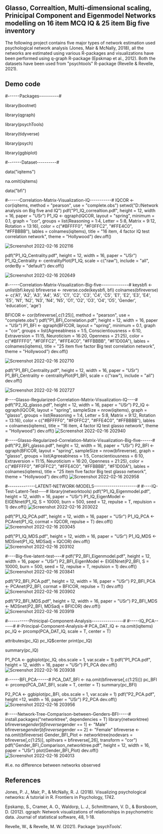 ## Glasso, Correaltion, Multi-dimensional scaling, Prinicipal Component and Eigenmodel Networks modelling on 16 item MCQ IQ & 25 item Big five inventory

The following project contains five major types of network estimation used psychological network analysis (Jones, Mair & McNally, 2018), all the networks 
are estimated using various R-packages and visualizations have been performed using q-graph R-package (Epskmap et al., 2012). Both the datasets have been 
used from "psychtools" R-package (Revelle & Revelle, 2021). 

## Demo code

#------Packages----------# 

library(bootnet)

library(qgraph)

library(psychTools)

library(tidyverse)

library(psych)

library(ggbiplot)

#-------Dataset----------#

data("iqitems")

na.omit(iqitems)

data("bfi")

#------Correlation-Matrix-Visualization-IQ-----------# 
IQCOR <- cor(iqitems, method = "pearson", 
             use = "complete.obs")
setwd("D:/Network analysis on Big five and IQ")
pdf("P1_IQ_correaltion.pdf", height = 12, width = 16, paper = "USr")
P1_IQ <- qgraph(IQCOR, layout = "spring", minimum = 0.1, 
             graph = "cor", groups = list(Reasoning = 1:4, 
            Letter = 5:8, Matrix = 9:12, Rotation = 13:16), 
            color = c("#BFFFF0", "#F0FFC2", "#FFE4C0", "#FFBBBB"), 
            lables = colnames(iqitems), title = "16 item, 4 factor IQ test correlation network", 
            theme = "Hollywood")
dev.off()

![Screenshot 2022-02-16 202116](https://user-images.githubusercontent.com/96023170/154291609-5c1c265f-a581-4e08-80c6-954f6671f1f1.png)


pdf("P1_IQ_Centrality.pdf", height = 12, width = 16, paper = "USr")
P1_IQ_Centrality <- centralityPlot(P1_IQ, scale = c("raw"), include = "all", orderBy = "default")
dev.off() 

![Screenshot 2022-02-16 202649](https://user-images.githubusercontent.com/96023170/154291647-7802d462-ab0b-4dcc-81b8-711b26878e8a.png)


#------Correlation-Matrix-Visualization-Big-five--------------# 
keysbfi <- unlist(bfi.keys)
bfireverse <- reverse.code(keysbfi, bfi)
colnames(bfireverse) <- c('A1', 'A2', 'A3', 'A4', 'A5', 'C1', 'C2', 'C3', 
                          'C4', 'C5', 'E1', 'E2', 'E3', 'E4', 'E5', 'N1', 
                          'N2', 'N3', 'N4', 'N5', 'O1', 'O2', 'O3', 'O4', 
                          'O5', 'Gender', 'education', 'age')

BFICOR <- cor(bfireverse[,c(1:25)], method = "pearson", use = "complete.obs")
pdf("P1_BFI_Correlation.pdf", height = 12, width = 16, paper = "USr")
P1_BFI <- qgraph(BFICOR, layout = "spring", minimum = 0.1, 
             graph = "cor", groups = list(Agreeablness = 1:5, 
                                          Conscientiousness = 6:10, Extraversion = 11:15, Neuroticism = 16:20, 
                                          Openness = 21:25), 
             color = c("#BFFFF0", "#F0FFC2", "#FFE4C0", "#FFBBBB", "#F1D00A"), 
             lables = colnames(iqitems), title = "25 item five factor Big test correlation network", 
             theme = "Hollywood")
dev.off()

![Screenshot 2022-02-16 202710](https://user-images.githubusercontent.com/96023170/154291675-45af4b50-4f19-4d9f-8bb3-d64115e42981.png)


pdf("P1_BFI_Centrality.pdf", height = 12, width = 16, paper = "USr")
P1_BFI_Centrality <- centralityPlot(P1_BFI, scale = c("raw"), include = "all")
dev.off()

![Screenshot 2022-02-16 202727](https://user-images.githubusercontent.com/96023170/154291695-e1a677ad-6b17-43db-a565-7ff6961a65e4.png)


#----Glasso-Regularized-Correlation-Matrix-Visualization-IQ----# 
pdf("P2_IQ_glasso.pdf", height = 12, width = 16, paper = "USr")
P2_IQ <- qgraph(IQCOR, layout = "spring", sampleSize = nrow(iqitems),
                graph = "glasso", groups = list(Reasoning = 1:4, 
                                             Letter = 5:8, Matrix = 9:12, Rotation = 13:16), 
                color = c("#BFFFF0", "#F0FFC2", "#FFE4C0", "#FFBBBB"), 
                lables = colnames(iqitems), title = "16 item, 4 factor IQ test glasso network", 
                theme = "Hollywood")
dev.off()
![Screenshot 2022-02-16 202940](https://user-images.githubusercontent.com/96023170/154292303-2dfec6fd-daec-4294-8452-d1e2d3a2afa3.png)



#-----Glasso-Regularized-Correlation-Matrix-Visualization-Big-five------# 
pdf("P2_BFI_glasso.pdf", height = 12, width = 16, paper = "USr")
P2_BFI <- qgraph(BFICOR, layout = "spring", sampleSize = nrow(bfireverse),
                 graph = "glasso", groups = list(Agreeablness = 1:5, 
                                              Conscientiousness = 6:10, Extraversion = 11:15, Neuroticism = 16:20, 
                                              Openness = 21:25), 
                 color = c("#BFFFF0", "#F0FFC2", "#FFE4C0", "#FFBBBB", "#F1D00A"), 
                 lables = colnames(iqitems), title = "25 item five factor Big test glasso network", 
                 theme = "Hollywood")
dev.off()
![Screenshot 2022-02-16 202958](https://user-images.githubusercontent.com/96023170/154292322-df069606-0240-4810-96ec-2cd0b0f0255f.png)



#--------------LATENT-NETWORK-MODELS----------------------# 
#----IQ-Test-Latent-Test----# 
library(networktools)
pdf("P1_IQ_Eigenmodel.pdf", height = 12, width = 16, paper = "USr")
P1_IQ_EigenModel <- EIGENnet(P1_IQ, S = 10000, burn = 500, 
                             seed = 12, repulse = T, repulsion = 1)
dev.off()
![Screenshot 2022-02-16 203022](https://user-images.githubusercontent.com/96023170/154292357-26ad36ee-a6d1-4639-8d60-f9f3084db750.png)

pdf("P1_IQ_PCA.pdf", height = 12, width = 16, paper = "USr")
P1_IQ_PCA <- PCAnet(P1_IQ, cormat = IQCOR, repulse = T)
dev.off()
![Screenshot 2022-02-16 203045](https://user-images.githubusercontent.com/96023170/154292379-6dd34bca-24d6-49d6-922d-b8e14770f637.png)

pdf("P1_IQ_MDS.pdf", height = 12, width = 16, paper = "USr")
P1_IQ_MDS <- MDSnet(P1_IQ, MDSadj = IQCOR)
dev.off()
![Screenshot 2022-02-16 203102](https://user-images.githubusercontent.com/96023170/154292392-93e819ad-3b2c-4eef-9f87-49fe3b2999e5.png)

#----Big-five-latent-test----# 
pdf("P2_BFI_Eigenmodel.pdf", height = 12, width = 16, paper = "USr")
P2_BFI_EigenModel <- EIGENnet(P2_BFI, S = 10000, burn = 500, 
                              seed = 12, repulse = T, repulsion = 1)
dev.off()
![Screenshot 2022-02-16 203841](https://user-images.githubusercontent.com/96023170/154294178-dd8f4486-6663-4734-b091-8818f03f90bc.png)

pdf("P2_BFI_PCA.pdf", height = 12, width = 16, paper = "USr")
P2_BFI_PCA <- PCAnet(P2_BFI, cormat = BFICOR, repulse = T)
dev.off()
![Screenshot 2022-02-16 203902](https://user-images.githubusercontent.com/96023170/154294200-74dca41b-42e9-48d8-950b-c317aa5cb849.png)

pdf("P2_BFI_MDS.pdf", height = 12, width = 16, paper = "USr")
P2_BFI_MDS <- MDSnet(P2_BFI, MDSadj = BFICOR)
dev.off()
![Screenshot 2022-02-16 203919](https://user-images.githubusercontent.com/96023170/154294230-21c45b5d-6284-45ed-9c4e-b9b03a1a28b2.png)

#-----------Prinicipal-Component-Analysis----------------# 
#-----IQ_PCA------# 
#-Principal-Component-Analysis-# 
PCA_DAT_IQ <- na.omit(iqitems)
pc_IQ <- prcomp(PCA_DAT_IQ,
                scale = T, center = T)

attributes(pc_IQ)
pc_IQ$center
print(pc_IQ)

summary(pc_IQ)

P1_PCA <- ggbiplot(pc_IQ, obs.scale = 1, 
                   var.scale = 1)
pdf("P1_PCA.pdf", height = 12, width = 16, paper = "USr")
P1_PCA
dev.off()
![Screenshot 2022-02-16 203938](https://user-images.githubusercontent.com/96023170/154294256-ac026c20-9428-48f2-9806-341942501bb0.png)

#------BFI_PCA------# 
PCA_DAT_BFI <- na.omit(bfireverse[,c(1:25)])
pc_BFI <- prcomp(PCA_DAT_BFI, 
                 scale = T, center = T)
summary(pc_BFI)

P2_PCA <- ggbiplot(pc_BFI, obs.scale = 1, var.scale = 1)
pdf("P2_PCA.pdf", height =12, width = 16, paper = "USr")
P2_PCA
dev.off()
![Screenshot 2022-02-16 203956](https://user-images.githubusercontent.com/96023170/154294282-5f2b7305-c2a4-42a3-b4a9-e386adaeafbb.png)

#-----Network-Tree-Comparison-between-Genders-BFI-----# 
install.packages("networktree", dependencies = T)
library(networktree)
bfireverse$gender[bfireverse$gender == 1] <- "Male"
bfireverse$gender[bfireverse$gender == 2] <- "Female"
bfireverse <- na.omit(bfireverse)
Gender_BFI_Plot <- networktree(nodevars = bfireverse[,c(1:25)], 
                               splitvars = bfireverse[,26], 
                               transform = "cor")
pdf("Gender_BFI_Comparison_networktree.pdf", height = 12, width = 16, paper = "USr")
plot(Gender_BFI_Plot)
dev.off()
![Screenshot 2022-02-16 204013](https://user-images.githubusercontent.com/96023170/154294295-ef47d750-cc5f-49f5-9269-1d9662b88163.png)

#i.e. no difference between networks observed 

## References

Jones, P. J., Mair, P., & McNally, R. J. (2018). Visualizing psychological networks: A tutorial in R. Frontiers in Psychology, 1742.

Epskamp, S., Cramer, A. O., Waldorp, L. J., Schmittmann, V. D., & Borsboom, D. (2012). qgraph: Network visualizations of relationships in psychometric data. Journal of statistical software, 48, 1-18.

Revelle, W., & Revelle, M. W. (2021). Package ‘psychTools’.
